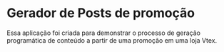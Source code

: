 # Gerador de Posts de promoção

Essa aplicação foi criada para demonstrar o processo de geração programática de conteúdo a partir de uma promoção em uma loja Vtex.
